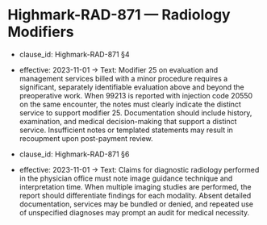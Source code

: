# Highmark-RAD-871 — Radiology Modifiers
- clause_id: Highmark-RAD-871 §4
- effective: 2023-11-01 →
Text: Modifier 25 on evaluation and management services billed with a minor procedure requires a significant, separately identifiable evaluation above and beyond the preoperative work. When 99213 is reported with injection code 20550 on the same encounter, the notes must clearly indicate the distinct service to support modifier 25. Documentation should include history, examination, and medical decision-making that support a distinct service. Insufficient notes or templated statements may result in recoupment upon post-payment review.

- clause_id: Highmark-RAD-871 §6
- effective: 2023-11-01 →
Text: Claims for diagnostic radiology performed in the physician office must note image guidance technique and interpretation time. When multiple imaging studies are performed, the report should differentiate findings for each modality. Absent detailed documentation, services may be bundled or denied, and repeated use of unspecified diagnoses may prompt an audit for medical necessity.
